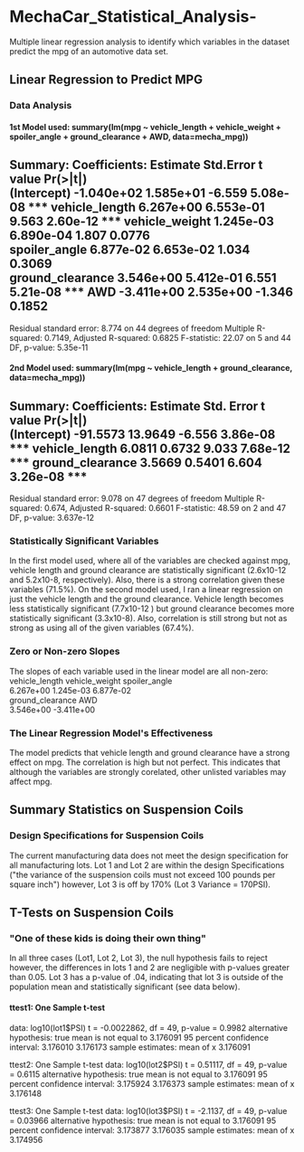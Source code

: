# MechaCar_Statistical_Analysis-
Multiple linear regression analysis to identify which variables in the dataset predict the mpg of an automotive data set.


## Linear Regression to Predict MPG

### Data Analysis
#### 1st Model used:	summary(lm(mpg ~  vehicle_length + vehicle_weight + spoiler_angle  + ground_clearance + AWD, data=mecha_mpg))
Summary:	Coefficients:
                   	Estimate 	Std.Error	t value 		Pr(>|t|)    
(Intercept)      	-1.040e+02  	1.585e+01  	-6.559 		5.08e-08 ***
vehicle_length    6.267e+00	 6.553e-01   	9.563 		2.60e-12 ***
vehicle_weight    1.245e-03	 6.890e-04	1.807   		0.0776  
spoiler_angle     6.877e-02 	 6.653e-02   	1.034   		0.3069    
ground_clearance  3.546e+00  5.412e-01   	6.551		5.21e-08 ***
AWD              -3.411e+00	2.535e+00 	-1.346		   0.1852    
---
Residual standard error: 8.774 on 44 degrees of freedom
Multiple R-squared:  0.7149,	Adjusted R-squared:  0.6825 
F-statistic: 22.07 on 5 and 44 DF,  p-value: 5.35e-11

#### 2nd Model used:	summary(lm(mpg ~  vehicle_length + ground_clearance, data=mecha_mpg))
Summary:	Coefficients:
                 	Estimate 	Std. Error 	t value 		Pr(>|t|)    
(Intercept)      -91.5573    	13.9649  	-6.556 		3.86e-08 ***
vehicle_length     6.0811     	0.6732   	9.033 		7.68e-12 ***
ground_clearance   3.5669     	0.5401   	6.604 		3.26e-08 ***
---
Residual standard error: 9.078 on 47 degrees of freedom
Multiple R-squared:  0.674,	Adjusted R-squared:  0.6601 
F-statistic: 48.59 on 2 and 47 DF,  p-value: 3.637e-12

### Statistically Significant Variables
In the first model used, where all of the variables are checked against mpg, vehicle length and ground clearance are statistically significant (2.6x10-12 and 5.2x10-8, respectively). Also, there is a strong correlation given these variables (71.5%).
On the second model used, I ran a linear regression on just the vehicle length and the ground clearance. Vehicle length becomes less statistically significant (7.7x10-12 ) but ground clearance becomes more statistically significant (3.3x10-8). Also, correlation is still strong but not as strong as using all of the given variables (67.4%).

### Zero or Non-zero Slopes
The slopes of each variable used in the linear model are all non-zero: 
vehicle_length    	vehicle_weight     	spoiler_angle  
6.267e+00         	1.245e-03         	6.877e-02  
ground_clearance 	AWD  
3.546e+00        	-3.411e+00 

### The Linear Regression Model's Effectiveness
The model predicts that vehicle length and ground clearance have a strong effect on mpg. The correlation is high but not perfect. This indicates that although the variables are strongly corelated, other unlisted variables may affect mpg.

## Summary Statistics on Suspension Coils

### Design Specifications for Suspension Coils
The current manufacturing data does not meet the design specification for all manufacturing lots. Lot 1 and Lot 2 are within the design Specifications ("the variance of the suspension coils must not exceed 100 pounds per square inch") however, Lot 3 is off by 170% (Lot 3 Variance = 170PSI).

## T-Tests on Suspension Coils

### "One of these kids is doing their own thing"
In all three cases (Lot1, Lot 2, Lot 3), the null hypothesis fails to reject however, the differences in lots 1 and 2 are negligible with p-values greater than 0.05. Lot 3 has a p-value of .04, indicating that lot 3 is outside of the population mean and statistically significant (see data below).

#### ttest1:	One Sample t-test
data:  log10(lot1$PSI)
t = -0.0022862, df = 49, p-value = 0.9982
alternative hypothesis: true mean is not equal to 3.176091
95 percent confidence interval:
 3.176010 3.176173
sample estimates:
mean of x 
 3.176091 

ttest2:	One Sample t-test
data:  log10(lot2$PSI)
t = 0.51117, df = 49, p-value = 0.6115
alternative hypothesis: true mean is not equal to 3.176091
95 percent confidence interval:
 3.175924 3.176373
sample estimates:
mean of x 
 3.176148 

ttest3:	One Sample t-test
data:  log10(lot3$PSI)
t = -2.1137, df = 49, p-value = 0.03966
alternative hypothesis: true mean is not equal to 3.176091
95 percent confidence interval:
 3.173877 3.176035
sample estimates:
mean of x 
 3.174956
